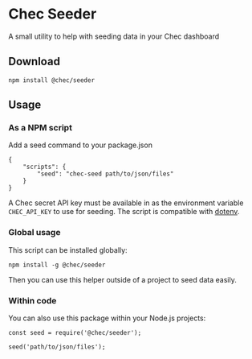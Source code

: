 # Chec Seeder

A small utility to help with seeding data in your Chec dashboard

## Download

```
npm install @chec/seeder
```

## Usage

### As a NPM script

Add a seed command to your package.json

```
{
    "scripts": {
        "seed": "chec-seed path/to/json/files"
    }
}
```

A Chec secret API key must be available in as the environment variable `CHEC_API_KEY` to use for seeding. The script is compatible with [dotenv](https://www.npmjs.com/package/dotenv).

### Global usage

This script can be installed globally:

```
npm install -g @chec/seeder
```

Then you can use this helper outside of a project to seed data easily.

### Within code

You can also use this package within your Node.js projects:

```
const seed = require('@chec/seeder');

seed('path/to/json/files');
```